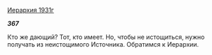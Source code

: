 [Иерархия 1931г](https://127.0.0.1:4002/agni/1931)

___367___

Кто же дающий? Тот, кто имеет. Но, чтобы не истощиться, нужно получать из неистощимого Источника. Обратимся к Иерархии.   


